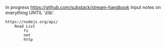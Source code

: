 In progress
	https://github.com/substack/stream-handbook
		Input notes on everything UNTIL 'zlib'.

	https://nodejs.org/api/
		Read List
			fs
			net
			http